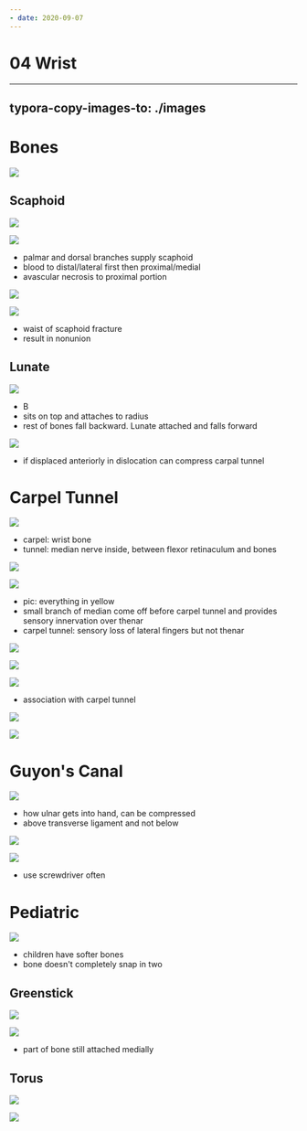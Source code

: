 ```yaml
---
- date: 2020-09-07
---
```


# 04 Wrist
---

## typora-copy-images-to: ./images

# Bones

![](https://photos.thisispiggy.com/file/wikiFiles/53363D91-BDFC-41ED-AD19-C539E84B6DC0.jpg)

## Scaphoid

![](https://photos.thisispiggy.com/file/wikiFiles/2506128E-0E1C-4829-801C-3360779A874F.jpg)

![](https://photos.thisispiggy.com/file/wikiFiles/F5DAAFB4-8F9D-44EC-8CD3-7E3C3F82D6E3.jpg)

- palmar and dorsal branches supply scaphoid
- blood to distal/lateral first then proximal/medial
- avascular necrosis to proximal portion

![](http://www.uworld.com/media/L11743.jpg)

![](https://photos.thisispiggy.com/file/wikiFiles/78ECA432-8BFF-45D8-87F9-0F2CA247A184.jpg)

- waist of scaphoid fracture
- result in nonunion

## Lunate

![](https://photos.thisispiggy.com/file/wikiFiles/3E38B89E-2CE9-4257-8BD2-964802877A78.jpg)

- B
- sits on top and attaches to radius
- rest of bones fall backward. Lunate attached and falls forward

![](https://photos.thisispiggy.com/file/wikiFiles/7B4308F1-57A2-411D-8DBC-55604747EA9B.jpg)

- if displaced anteriorly in dislocation can compress carpal tunnel

# Carpel Tunnel

![](https://photos.thisispiggy.com/file/wikiFiles/CC9303EC-6459-41E8-9A38-742FF07F8FFC.jpg)

- carpel: wrist bone
- tunnel: median nerve inside, between flexor retinaculum and bones

![](https://photos.thisispiggy.com/file/wikiFiles/315B5925-66A8-47CF-B778-7B5B3DF61E22.jpg)

![](https://photos.thisispiggy.com/file/wikiFiles/0710E149-A81B-4FF9-B899-FC3D584E37D4.jpg)

- pic: everything in yellow
- small branch of median come off before carpel tunnel and provides sensory innervation over thenar
- carpel tunnel: sensory loss of lateral fingers but not thenar

![](https://photos.thisispiggy.com/file/wikiFiles/278C94F4-8AB4-4A42-AFEE-F4A35A7C77D3.jpg)

![](https://photos.thisispiggy.com/file/wikiFiles/387F0785-9564-43CE-8FDD-044A3D55B21F.jpg)

![](https://photos.thisispiggy.com/file/wikiFiles/2FA4E86C-16F0-4893-846A-9BE36DCDA3A5.jpg)

- association with carpel tunnel

![](https://photos.thisispiggy.com/file/wikiFiles/44D469C4-916D-4C97-AA67-2E513095BDE6.jpg)

![](https://photos.thisispiggy.com/file/wikiFiles/1475EB1B-9C8C-413E-A555-A83034FAD373.jpg)

# Guyon's Canal

![](https://photos.thisispiggy.com/file/wikiFiles/8F490CEB-5E97-4E15-B2C5-D4D0C05010C5.jpg)

- how ulnar gets into hand, can be compressed
- above transverse ligament and not below

![](https://photos.thisispiggy.com/file/wikiFiles/5FBB99F3-CCCA-4AED-8D00-238FD3637D04.jpg)

![](https://photos.thisispiggy.com/file/wikiFiles/B9AF0367-602B-4018-8ABE-66D7F6C950DC.jpg)

- use screwdriver often

# Pediatric

![](https://photos.thisispiggy.com/file/wikiFiles/C4D211DF-4F0A-46D6-A690-9FD5CE6518D5.jpg)

- children have softer bones
- bone doesn't completely snap in two

## Greenstick

![](https://photos.thisispiggy.com/file/wikiFiles/CB59CB87-6339-4EA0-B2F5-FD0B181C2012.jpg)

![](https://photos.thisispiggy.com/file/wikiFiles/F95B73E8-B1DC-4994-B2E7-1A98413829B3.jpg)

- part of bone still attached medially

## Torus

![](https://photos.thisispiggy.com/file/wikiFiles/62CADD1E-9125-40E8-9BAA-7D2D803FD986.jpg)

![](https://photos.thisispiggy.com/file/wikiFiles/00949EFF-C293-41B7-85D3-24742C0A7DD0.jpg)
